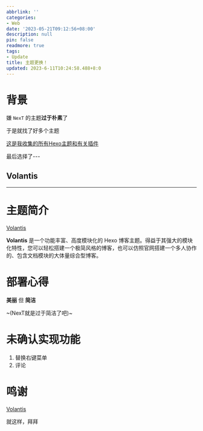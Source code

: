 ```yaml
---
abbrlink: ''
categories:
- Web
date: '2023-05-21T09:12:56+08:00'
description: null
pin: false
readmore: true
tags:
- Update
title: 主题更换！
updated: 2023-6-11T10:24:58.488+8:0
---
```

# 背景

嫌 `NexT` 的主题**过于朴素**了

于是就找了好多个主题

[这是我收集的所有Hexo主题和有关插件](https://github.com/stars/HuoChaiSAMA/lists/hexo "Github链接")

最后选择了---

## Volantis

---

# 主题简介

[Volantis](https://volantis.js.org/ "官网链接")

**Volantis** 是一个功能丰富、高度模块化的 Hexo 博客主题。得益于其强大的模块化特性，您可以轻松搭建一个极简风格的博客，也可以仿照官网搭建一个多人协作的、包含文档模块的大体量综合型博客。

# 部署心得

**美丽** 但 **简洁**

~(NexT就是过于简洁了吧)~

# 未确认实现功能

1. 替换右键菜单
2. 评论

# 鸣谢

[Volantis](https://volantis.js.org/ "官网链接")

就这样，拜拜
